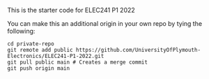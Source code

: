 This is the starter code for ELEC241 P1 2022

You can make this an additional origin in your own repo by tying the following:

```
cd private-repo
git remote add public https://github.com/UniversityOfPlymouth-Electronics/ELEC241-P1-2022.git
git pull public main # Creates a merge commit
git push origin main
```

